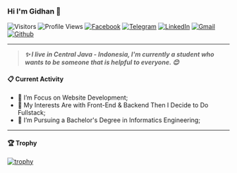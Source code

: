 ### Hi I'm Gidhan 👋

![Visitors](https://visitor-badge.laobi.icu/badge?page_id=verssache&color=blue)
![Profile Views](https://komarev.com/ghpvc/?username=verssache)
[![Facebook](https://img.shields.io/badge/--facebook?label=Facebook&logo=Facebook&style=social)](https://www.facebook.com/mrlverssache/) 
[![Telegram](https://img.shields.io/badge/--telegram?label=Telegram&logo=Telegram&style=social)](https://t.me/gidhan/) 
[![LinkedIn](https://img.shields.io/badge/--linkedin?label=LinkedIn&logo=LinkedIn&style=social)](https://www.linkedin.com/in/gidhan/)
[![Gmail](https://img.shields.io/badge/--gmail?label=Gmail&logo=gmail&style=social)](mailto:gidhanbagusalgary@gmail.com)
[![Github](https://img.shields.io/badge/--github?label=Github%27s%20Page&logo=Github&style=social)](https://www.wirkel.com/)

----

> **<em>✨ I live in Central Java - Indonesia, I'm currently a student who wants to be someone that is helpful to everyone. 😊</em>** 

#### 📋 Current Activity
- 📖 I’m Focus on Website Development;
- 🤔 My Interests Are with Front-End & Backend Then I Decide to Do Fullstack;
- 💼 I’m Pursuing a Bachelor's Degree in Informatics Engineering;
----
#### 🏆 Trophy
[![trophy](https://github-profile-trophy.vercel.app/?username=verssache)](https://github.com/ryo-ma/github-profile-trophy)
